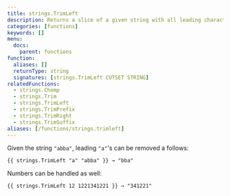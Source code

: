 ```yaml
---
title: strings.TrimLeft
description: Returns a slice of a given string with all leading characters contained in the cutset removed.
categories: [functions]
keywords: []
menu:
  docs:
    parent: functions
function:
  aliases: []
  returnType: string
  signatures: [strings.TrimLeft CUTSET STRING]
relatedFunctions:
  - strings.Chomp
  - strings.Trim
  - strings.TrimLeft
  - strings.TrimPrefix
  - strings.TrimRight
  - strings.TrimSuffix
aliases: [/functions/strings.trimleft]
---
```


Given the string `"abba"`, leading `"a"`'s can be removed a follows:

```go-html-template
{{ strings.TrimLeft "a" "abba" }} → "bba"
```

Numbers can be handled as well:

```go-html-template
{{ strings.TrimLeft 12 1221341221 }} → "341221"
```
